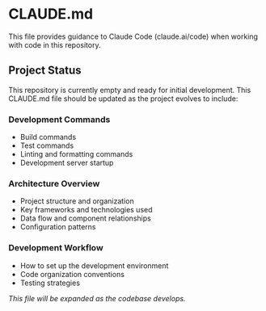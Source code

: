 # CLAUDE.md

This file provides guidance to Claude Code (claude.ai/code) when working with code in this repository.

## Project Status

This repository is currently empty and ready for initial development. This CLAUDE.md file should be updated as the project evolves to include:

### Development Commands
- Build commands
- Test commands  
- Linting and formatting commands
- Development server startup

### Architecture Overview
- Project structure and organization
- Key frameworks and technologies used
- Data flow and component relationships
- Configuration patterns

### Development Workflow
- How to set up the development environment
- Code organization conventions
- Testing strategies

*This file will be expanded as the codebase develops.*